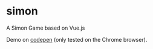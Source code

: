 # simon
A Simon Game based on Vue.js

Demo on [codepen](http://codepen.io/ouyi/full/XKkavB/) (only tested on the Chrome browser).
